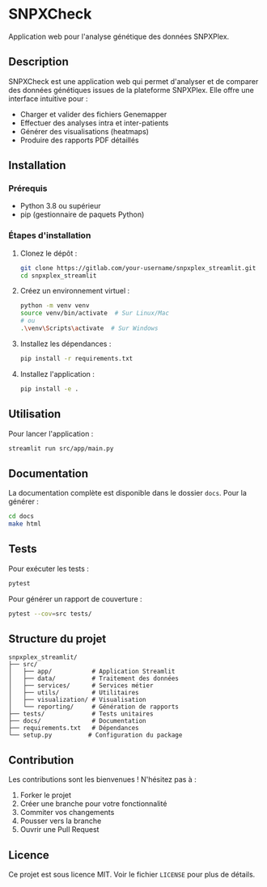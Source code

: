 # SNPXCheck

Application web pour l'analyse génétique des données SNPXPlex.

## Description

SNPXCheck est une application web qui permet d'analyser et de comparer des données génétiques issues de la plateforme SNPXPlex. Elle offre une interface intuitive pour :

- Charger et valider des fichiers Genemapper
- Effectuer des analyses intra et inter-patients
- Générer des visualisations (heatmaps)
- Produire des rapports PDF détaillés

## Installation

### Prérequis

- Python 3.8 ou supérieur
- pip (gestionnaire de paquets Python)

### Étapes d'installation

1. Clonez le dépôt :
   ```bash
   git clone https://gitlab.com/your-username/snpxplex_streamlit.git
   cd snpxplex_streamlit
   ```

2. Créez un environnement virtuel :
   ```bash
   python -m venv venv
   source venv/bin/activate  # Sur Linux/Mac
   # ou
   .\venv\Scripts\activate  # Sur Windows
   ```

3. Installez les dépendances :
   ```bash
   pip install -r requirements.txt
   ```

4. Installez l'application :
   ```bash
   pip install -e .
   ```

## Utilisation

Pour lancer l'application :
```bash
streamlit run src/app/main.py
```

## Documentation

La documentation complète est disponible dans le dossier `docs`. Pour la générer :

```bash
cd docs
make html
```

## Tests

Pour exécuter les tests :
```bash
pytest
```

Pour générer un rapport de couverture :
```bash
pytest --cov=src tests/
```

## Structure du projet

```
snpxplex_streamlit/
├── src/
│   ├── app/           # Application Streamlit
│   ├── data/          # Traitement des données
│   ├── services/      # Services métier
│   ├── utils/         # Utilitaires
│   ├── visualization/ # Visualisation
│   └── reporting/     # Génération de rapports
├── tests/             # Tests unitaires
├── docs/              # Documentation
├── requirements.txt   # Dépendances
└── setup.py          # Configuration du package
```

## Contribution

Les contributions sont les bienvenues ! N'hésitez pas à :
1. Forker le projet
2. Créer une branche pour votre fonctionnalité
3. Commiter vos changements
4. Pousser vers la branche
5. Ouvrir une Pull Request

## Licence

Ce projet est sous licence MIT. Voir le fichier `LICENSE` pour plus de détails. 